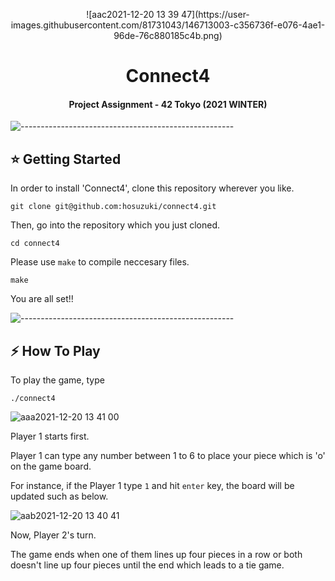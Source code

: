 <p align="center"> 
![aac2021-12-20 13 39 47](https://user-images.githubusercontent.com/81731043/146713003-c356736f-e076-4ae1-96de-76c880185c4b.png)
</p>

<h1 align="center"> Connect4 </h1>
<h4 align="center"> Project Assignment - 42 Tokyo (2021 WINTER) </h4>

![-----------------------------------------------------](https://raw.githubusercontent.com/andreasbm/readme/master/assets/lines/rainbow.png)

<!-- GETTING STARTED -->
<h2 id="getting-started"> ⭐  Getting Started</h2>

In order to install 'Connect4', clone this repository wherever you like.
```
git clone git@github.com:hosuzuki/connect4.git
```
Then, go into the repository which you just cloned. 
```
cd connect4
```
Please use `make` to compile neccesary files.
```
make
```
You are all set!!

![-----------------------------------------------------](https://raw.githubusercontent.com/andreasbm/readme/master/assets/lines/rainbow.png)

<!-- HOW TO PLAY -->
<h2 id="how to play">  ⚡ How To Play</h2>

To play the game, type
```
./connect4
```
![aaa2021-12-20 13 41 00](https://user-images.githubusercontent.com/81731043/146713095-baa3a50a-0712-4d75-ac93-862c88bd85bd.png)

Player 1 starts first.

Player 1 can type any number between 1 to 6 to place your piece which is 'o' on the game board.

For instance, if the Player 1 type `1` and hit `enter` key, the board will be updated such as below.

![aab2021-12-20 13 40 41](https://user-images.githubusercontent.com/81731043/146713145-084d3144-cbf8-4467-b888-d9523761db0b.png)

Now, Player 2's turn. 

The game ends when one of them lines up four pieces in a row or both doesn't line up four pieces until the end which leads to a tie game.
